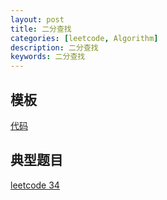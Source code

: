 ```yaml
---
layout: post
title: 二分查找
categories: [leetcode, Algorithm]
description: 二分查找
keywords: 二分查找
---
```



## 模板
[代码](https://github.com/joeyzyz/leetcode-template/blob/main/divide-and-conquer/binary_search.py)


## 典型题目
[leetcode 34](https://leetcode-cn.com/problems/find-first-and-last-position-of-element-in-sorted-array/)

